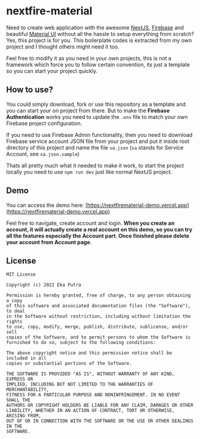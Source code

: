 # nextfire-material

Need to create web application with the awesome [NextJS](https://nextjs.org), [Firebase](https://firebase.google.com) and beautiful [Material UI](https://material-ui.com) without all the hassle to setup everything from scratch? Yes, this project is for you. This boilerplate codes is extracted from my own project and I thought others might need it too.

Feel free to modify it as you need in your own projects, this is not a framework which force you to follow certain convention, its just a template so you can start your project quickly.

## How to use?

You could simply download, fork or use this repository as a template and you can start your on project from there. But to make the **Firebase Authentication** works you need to update the `.env` file to match your own Firebase project configuration.

If you need to use Firebase Admin functionality, then you need to download Firebase service account JSON file from your project and put it inside root directory of this project and name the file `sa.json` (`sa` stands for Service Account, see `sa.json.sample`)

Thats all pretty much what it needed to make it work, to start the project locally you need to use `npm run dev` just like normal NextJS project.

## Demo

You can access the demo here: [https://nextfirematerial-demo.vercel.app](https://nextfirematerial-demo.vercel.app)

Feel free to navigate, create account and login. **When you create an account, it will actually create a real account on this demo, so you can try all the features especially the Account part. Once finished please delete your account from Account page**.

## License

```
MIT License

Copyright (c) 2021 Eka Putra

Permission is hereby granted, free of charge, to any person obtaining a copy
of this software and associated documentation files (the "Software"), to deal
in the Software without restriction, including without limitation the rights
to use, copy, modify, merge, publish, distribute, sublicense, and/or sell
copies of the Software, and to permit persons to whom the Software is
furnished to do so, subject to the following conditions:

The above copyright notice and this permission notice shall be included in all
copies or substantial portions of the Software.

THE SOFTWARE IS PROVIDED "AS IS", WITHOUT WARRANTY OF ANY KIND, EXPRESS OR
IMPLIED, INCLUDING BUT NOT LIMITED TO THE WARRANTIES OF MERCHANTABILITY,
FITNESS FOR A PARTICULAR PURPOSE AND NONINFRINGEMENT. IN NO EVENT SHALL THE
AUTHORS OR COPYRIGHT HOLDERS BE LIABLE FOR ANY CLAIM, DAMAGES OR OTHER
LIABILITY, WHETHER IN AN ACTION OF CONTRACT, TORT OR OTHERWISE, ARISING FROM,
OUT OF OR IN CONNECTION WITH THE SOFTWARE OR THE USE OR OTHER DEALINGS IN THE
SOFTWARE.
```
